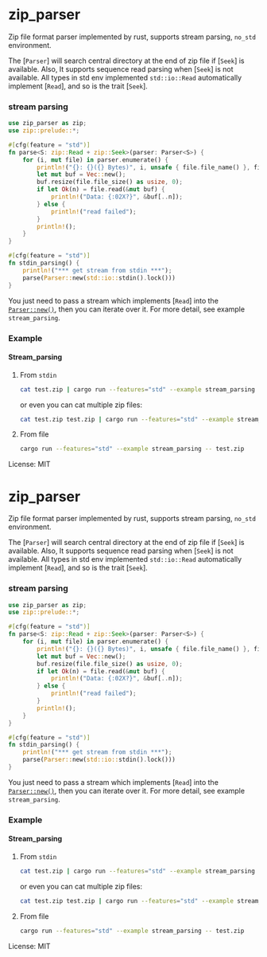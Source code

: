 # zip_parser

Zip file format parser implemented by rust, supports stream parsing, `no_std` environment.

The [`Parser`] will search central directory at the end of zip file if [`Seek`] is available.
Also, It supports sequence read parsing when [`Seek`] is not available.
All types in std env implemented `std::io::Read` automatically implement [`Read`], and so is the trait [`Seek`].

### stream parsing
```rust
use zip_parser as zip;
use zip::prelude::*;

#[cfg(feature = "std")]
fn parse<S: zip::Read + zip::Seek>(parser: Parser<S>) {
    for (i, mut file) in parser.enumerate() {
        println!("{}: {}({} Bytes)", i, unsafe { file.file_name() }, file.file_size());
        let mut buf = Vec::new();
        buf.resize(file.file_size() as usize, 0);
        if let Ok(n) = file.read(&mut buf) {
            println!("Data: {:02X?}", &buf[..n]);
        } else {
            println!("read failed");
        }
        println!();
    }
}

#[cfg(feature = "std")]
fn stdin_parsing() {
    println!("*** get stream from stdin ***");
    parse(Parser::new(std::io::stdin().lock()))
}
```
You just need to pass a stream which implements [`Read`] into the [`Parser::new()`](struct.Parser.html#method.new),
then you can iterate over it. For more detail, see example `stream_parsing`.

### Example
#### Stream_parsing
1. From `stdin`
    ```bash
    cat test.zip | cargo run --features="std" --example stream_parsing
    ```
    or even you can cat multiple zip files:
    ```bash
    cat test.zip test.zip | cargo run --features="std" --example stream_parsing
    ```
1. From file
    ```bash
    cargo run --features="std" --example stream_parsing -- test.zip
    ```

License: MIT
# zip_parser

Zip file format parser implemented by rust, supports stream parsing, `no_std` environment.

The [`Parser`] will search central directory at the end of zip file if [`Seek`] is available.
Also, It supports sequence read parsing when [`Seek`] is not available.
All types in std env implemented `std::io::Read` automatically implement [`Read`], and so is the trait [`Seek`].

### stream parsing
```rust
use zip_parser as zip;
use zip::prelude::*;

#[cfg(feature = "std")]
fn parse<S: zip::Read + zip::Seek>(parser: Parser<S>) {
    for (i, mut file) in parser.enumerate() {
        println!("{}: {}({} Bytes)", i, unsafe { file.file_name() }, file.file_size());
        let mut buf = Vec::new();
        buf.resize(file.file_size() as usize, 0);
        if let Ok(n) = file.read(&mut buf) {
            println!("Data: {:02X?}", &buf[..n]);
        } else {
            println!("read failed");
        }
        println!();
    }
}

#[cfg(feature = "std")]
fn stdin_parsing() {
    println!("*** get stream from stdin ***");
    parse(Parser::new(std::io::stdin().lock()))
}
```
You just need to pass a stream which implements [`Read`] into the [`Parser::new()`](struct.Parser.html#method.new),
then you can iterate over it. For more detail, see example `stream_parsing`.

### Example
#### Stream_parsing
1. From `stdin`
    ```bash
    cat test.zip | cargo run --features="std" --example stream_parsing
    ```
    or even you can cat multiple zip files:
    ```bash
    cat test.zip test.zip | cargo run --features="std" --example stream_parsing
    ```
1. From file
    ```bash
    cargo run --features="std" --example stream_parsing -- test.zip
    ```

License: MIT
